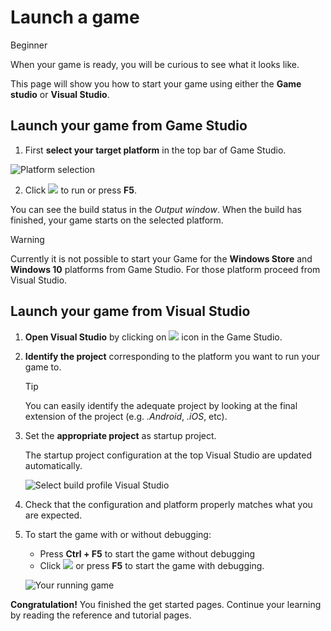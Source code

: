 # Launch a game

<span class="label label-doc-level">Beginner</span>

When your game is ready, you will be curious to see what it looks like. 

This page will show you how to start your game using either the **Game studio** or **Visual Studio**.

## Launch your game from Game Studio

  1. First **select your target platform** in the top bar of Game Studio.

  ![Platform selection](media/launch-your-game-game-studio-profiles.png)

  2. Click ![](media/launch-your-game-play-icon.png) to run or press **F5**.

  You can see the build status in the *Output window*. 
  When the build has finished, your game starts on the selected platform.

> [!WARNING]
> Currently it is not possible to start your Game for the **Windows Store** and **Windows 10** platforms from Game Studio.
> For those platform proceed from Visual Studio.

## Launch your game from Visual Studio

1. **Open Visual Studio** by clicking on ![](media/launch-your-game-ide-icon.png) icon in the Game Studio.

2. **Identify the project** corresponding to the platform you want to run your game to.

   > [!TIP]
   > You can easily identify the adequate project by looking at the final extension of the project (e.g. *.Android*, *.iOS*, etc).
   
3. Set the **appropriate project** as startup project.
   
   The startup project configuration at the top Visual Studio are updated automatically. 
      
	![Select build profile Visual Studio](media/launch-your-game-visual-studio-profiles.png)
   
4. Check that the configuration and platform properly matches what you are expected.
  
5. To start the game with or without debugging:
   * Press **Ctrl + F5** to start the game without debugging
   * Click ![](media/launch-your-game-start-button.png) or press **F5** to start the game with debugging.

   ![Your running game](media/launch-your-game-mygame-running.png)
   
**Congratulation!** You finished the get started pages. Continue your learning by reading the reference and tutorial pages.